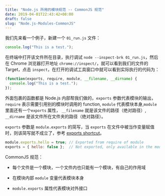 ```yaml
---
title: "Node.js 所用的模块规范 -- CommonJS 规范"
date: 2019-04-01T22:43:42+08:00
draft: false
slug: "Node.js-Modules-CommonJS"
---
```


我们先来看一个例子，新建一个 `01_run.js` 文件：

```js
console.log("This is a test.");
```

在终端中打开该文件所在目录，执行调试 `node --inspect-brk 01_run.js`，然后在 Chrome 浏览器打开地址 `chrome://inspect/`，就可以看到我们的文件的 Target，点击 `inspect`，在打开的调试工具窗口中就可以看到实际执行的代码为：

```js
(function(exports, require, module, __filename, __dirname) {
  console.log("This is a test.");
});
```

外面包裹的函数都是 Node.js 内部帮我们做的，`exports` 参数代表模块的输出， `require` 表示需要引用别的模块时调用的 function, `module` 代表模块本身,`module` 里面还有一个`exports` 属性， `__filename` 就是该文件的路径（绝对路径）, `__dirname` 是该文件所在文件夹的路径（绝对路径）。

`exports` 参数是 `module.exports` 的简写，当 `exports` 在文件中被当作变量赋值时，则该简写就不成立了，参考 [exports shortcut](https://nodejs.org/docs/latest/api/modules.html#modules_exports_shortcut)。

```js
module.exports.hello = true; // Exported from require of module
exports = { hello: false };  // Not exported, only available in the module
```

CommonJS 规范：

* 每个文件是一个模块，一个文件内也只能有一个模块，有自己的作用域

* 在模块内部 `module` 变量代表模块本身

* `module.exports` 属性代表模块对外接口